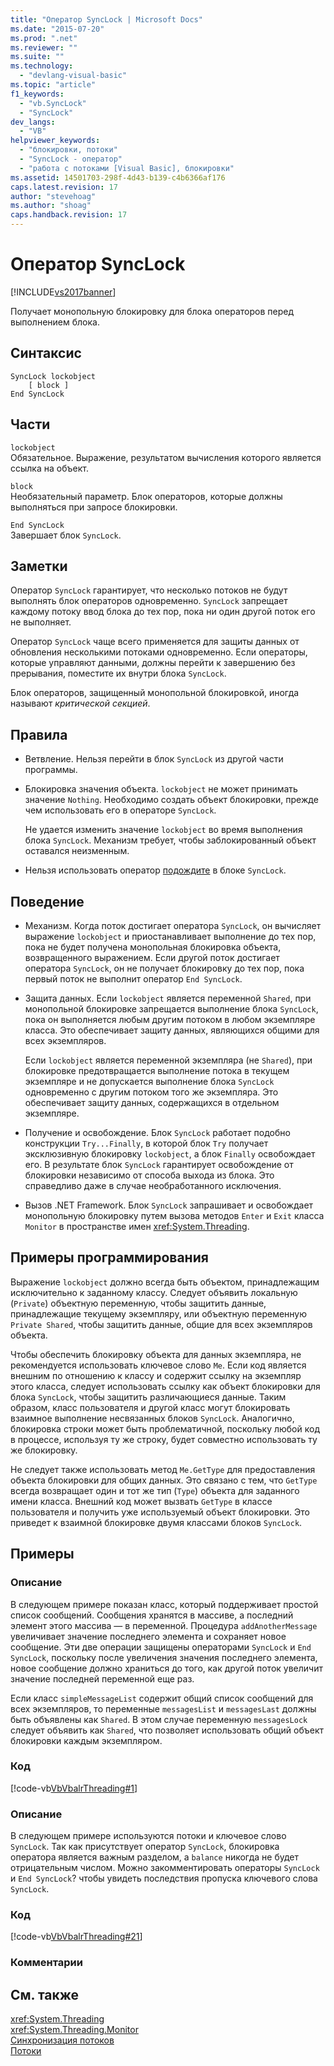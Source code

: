 ```yaml
---
title: "Оператор SyncLock | Microsoft Docs"
ms.date: "2015-07-20"
ms.prod: ".net"
ms.reviewer: ""
ms.suite: ""
ms.technology: 
  - "devlang-visual-basic"
ms.topic: "article"
f1_keywords: 
  - "vb.SyncLock"
  - "SyncLock"
dev_langs: 
  - "VB"
helpviewer_keywords: 
  - "блокировки, потоки"
  - "SyncLock - оператор"
  - "работа с потоками [Visual Basic], блокировки"
ms.assetid: 14501703-298f-4d43-b139-c4b6366af176
caps.latest.revision: 17
author: "stevehoag"
ms.author: "shoag"
caps.handback.revision: 17
---
```

# Оператор SyncLock
[!INCLUDE[vs2017banner](../../../visual-basic/includes/vs2017banner.md)]

Получает монопольную блокировку для блока операторов перед выполнением блока.  
  
## Синтаксис  
  
```  
SyncLock lockobject  
    [ block ]  
End SyncLock  
```  
  
## Части  
 `lockobject`  
 Обязательное.  Выражение, результатом вычисления которого является ссылка на объект.  
  
 `block`  
 Необязательный параметр.  Блок операторов, которые должны выполняться при запросе блокировки.  
  
 `End SyncLock`  
 Завершает блок `SyncLock`.  
  
## Заметки  
 Оператор `SyncLock` гарантирует, что несколько потоков не будут выполнять блок операторов одновременно.  `SyncLock` запрещает каждому потоку ввод блока до тех пор, пока ни один другой поток его не выполняет.  
  
 Оператор `SyncLock` чаще всего применяется для защиты данных от обновления несколькими потоками одновременно.  Если операторы, которые управляют данными, должны перейти к завершению без прерывания, поместите их внутри блока `SyncLock`.  
  
 Блок операторов, защищенный монопольной блокировкой, иногда называют *критической секцией*.  
  
## Правила  
  
-   Ветвление.  Нельзя перейти в блок `SyncLock` из другой части программы.  
  
-   Блокировка значения объекта.  `lockobject` не может принимать значение `Nothing`.  Необходимо создать объект блокировки, прежде чем использовать его в операторе `SyncLock`.  
  
     Не удается изменить значение `lockobject` во время выполнения блока `SyncLock`.  Механизм требует, чтобы заблокированный объект оставался неизменным.  
  
-   Нельзя использовать оператор [подождите](../../../visual-basic/language-reference/operators/await-operator.md) в блоке `SyncLock`.  
  
## Поведение  
  
-   Механизм.  Когда поток достигает оператора `SyncLock`, он вычисляет выражение `lockobject` и приостанавливает выполнение до тех пор, пока не будет получена монопольная блокировка объекта, возвращенного выражением.  Если другой поток достигает оператора `SyncLock`, он не получает блокировку до тех пор, пока первый поток не выполнит оператор `End SyncLock`.  
  
-   Защита данных.  Если `lockobject` является переменной `Shared`, при монопольной блокировке запрещается выполнение блока `SyncLock`, пока он выполняется любым другим потоком в любом экземпляре класса.  Это обеспечивает защиту данных, являющихся общими для всех экземпляров.  
  
     Если `lockobject` является переменной экземпляра \(не `Shared`\), при блокировке предотвращается выполнение потока в текущем экземпляре и не допускается выполнение блока `SyncLock` одновременно с другим потоком того же экземпляра.  Это обеспечивает защиту данных, содержащихся в отдельном экземпляре.  
  
-   Получение и освобождение.  Блок `SyncLock` работает подобно конструкции `Try...Finally`, в которой блок `Try` получает эксклюзивную блокировку `lockobject`, а блок `Finally` освобождает его.  В результате блок `SyncLock` гарантирует освобождение от блокировки независимо от способа выхода из блока.  Это справедливо даже в случае необработанного исключения.  
  
-   Вызов .NET Framework.  Блок `SyncLock` запрашивает и освобождает монопольную блокировку путем вызова методов `Enter` и `Exit` класса `Monitor` в пространстве имен <xref:System.Threading>.  
  
## Примеры программирования  
 Выражение `lockobject` должно всегда быть объектом, принадлежащим исключительно к заданному классу.  Следует объявить локальную \(`Private`\) объектную переменную, чтобы защитить данные, принадлежащие текущему экземпляру, или объектную переменную `Private Shared`, чтобы защитить данные, общие для всех экземпляров объекта.  
  
 Чтобы обеспечить блокировку объекта для данных экземпляра, не рекомендуется использовать ключевое слово `Me`.  Если код является внешним по отношению к классу и содержит ссылку на экземпляр этого класса, следует использовать ссылку как объект блокировки для блока `SyncLock`, чтобы защитить различающиеся данные.  Таким образом, класс пользователя и другой класс могут блокировать взаимное выполнение несвязанных блоков `SyncLock`.  Аналогично, блокировка строки может быть проблематичной, поскольку любой код в процессе, используя ту же строку, будет совместно использовать ту же блокировку.  
  
 Не следует также использовать метод `Me.GetType` для предоставления объекта блокировки для общих данных.  Это связано с тем, что `GetType` всегда возвращает один и тот же тип \(`Type`\) объекта для заданного имени класса.  Внешний код может вызвать `GetType` в классе пользователя и получить уже используемый объект блокировки.  Это приведет к взаимной блокировке двумя классами блоков `SyncLock`.  
  
## Примеры  
  
### Описание  
 В следующем примере показан класс, который поддерживает простой список сообщений.  Сообщения хранятся в массиве, а последний элемент этого массива — в переменной.  Процедура `addAnotherMessage` увеличивает значение последнего элемента и сохраняет новое сообщение.  Эти две операции защищены операторами `SyncLock` и `End SyncLock`, поскольку после увеличения значения последнего элемента, новое сообщение должно храниться до того, как другой поток увеличит значение последней переменной еще раз.  
  
 Если класс `simpleMessageList` содержит общий список сообщений для всех экземпляров, то переменные `messagesList` и `messagesLast` должны быть объявлены как `Shared`.  В этом случае переменную `messagesLock` следует объявить как `Shared`, что позволяет использовать общий объект блокировки каждым экземпляром.  
  
### Код  
 [!code-vb[VbVbalrThreading#1](../../../visual-basic/language-reference/statements/codesnippet/visualbasic/synclock-statement_1.vb)]  
  
### Описание  
 В следующем примере используются потоки и ключевое слово `SyncLock`.  Так как присутствует оператор `SyncLock`, блокировка оператора является важным разделом, а `balance` никогда не будет отрицательным числом.  Можно закомментировать операторы `SyncLock` и `End SyncLock`? чтобы увидеть последствия пропуска ключевого слова `SyncLock`.  
  
### Код  
 [!code-vb[VbVbalrThreading#21](../../../visual-basic/language-reference/statements/codesnippet/visualbasic/synclock-statement_2.vb)]  
  
### Комментарии  
  
## См. также  
 <xref:System.Threading>   
 <xref:System.Threading.Monitor>   
 [Синхронизация потоков](../Topic/Thread%20Synchronization%20\(C%23%20and%20Visual%20Basic\).md)   
 [Потоки](../Topic/Threading%20\(C%23%20and%20Visual%20Basic\).md)